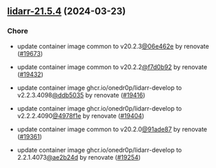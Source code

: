 

## [lidarr-21.5.4](https://github.com/truecharts/charts/compare/lidarr-21.4.0...lidarr-21.5.4) (2024-03-23)

### Chore



- update container image common to v20.2.3[@06e462e](https://github.com/06e462e) by renovate ([#19673](https://github.com/truecharts/charts/issues/19673))

- update container image common to v20.2.2[@f7d0b92](https://github.com/f7d0b92) by renovate ([#19432](https://github.com/truecharts/charts/issues/19432))

- update container image ghcr.io/onedr0p/lidarr-develop to v2.2.3.4098[@ddb5035](https://github.com/ddb5035) by renovate ([#19416](https://github.com/truecharts/charts/issues/19416))

- update container image ghcr.io/onedr0p/lidarr-develop to v2.2.2.4090[@4978f1e](https://github.com/4978f1e) by renovate ([#19404](https://github.com/truecharts/charts/issues/19404))

- update container image common to v20.2.0[@91ade87](https://github.com/91ade87) by renovate ([#19361](https://github.com/truecharts/charts/issues/19361))

- update container image ghcr.io/onedr0p/lidarr-develop to 2.2.1.4073[@ae2b24d](https://github.com/ae2b24d) by renovate ([#19254](https://github.com/truecharts/charts/issues/19254))